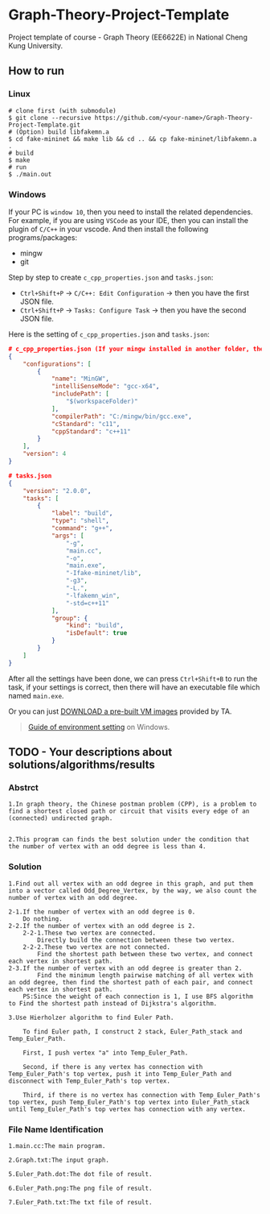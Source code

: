 # Graph-Theory-Project-Template
Project template of course - Graph Theory (EE6622E) in National Cheng Kung University.

## How to run

### Linux

```
# clone first (with submodule)
$ git clone --recursive https://github.com/<your-name>/Graph-Theory-Project-Template.git
# (Option) build libfakemn.a
$ cd fake-mininet && make lib && cd .. && cp fake-mininet/libfakemn.a .
# build
$ make 
# run 
$ ./main.out
```

### Windows

If your PC is `window 10`, then you need to install the related dependencies. For example, if you are using `VSCode` as your IDE, then you can install the plugin of `C/C++` in your vscode. And then install the following programs/packages:
* mingw
* git

Step by step to create `c_cpp_properties.json` and `tasks.json`:
* `Ctrl+Shift+P` -> `C/C++: Edit Configuration` -> then you have the first JSON file.
* `Ctrl+Shift+P` -> `Tasks: Configure Task` -> then you have the second JSON file.

Here is the setting of `c_cpp_properties.json` and `tasks.json`:
```json
# c_cpp_properties.json (If your mingw installed in another folder, then you have to change the value in `compilterPath`)
{
    "configurations": [
        {
            "name": "MinGW",
            "intelliSenseMode": "gcc-x64",
            "includePath": [
                "$(workspaceFolder)"
            ],
            "compilerPath": "C:/mingw/bin/gcc.exe",
            "cStandard": "c11",
            "cppStandard": "c++11"
        }
    ],
    "version": 4
}

# tasks.json
{
    "version": "2.0.0",
    "tasks": [
        {
            "label": "build",
            "type": "shell",
            "command": "g++",
            "args": [
                "-g",
                "main.cc",
                "-o",
                "main.exe",
                "-Ifake-mininet/lib",
                "-g3",
                "-L.",
                "-lfakemn_win",
                "-std=c++11"
            ],
            "group": {
                "kind": "build",
                "isDefault": true
            }
        }
    ]
}
```

After all the settings have been done, we can press `Ctrl+Shift+B` to run the task, if your settings is correct, then there will have an executable file which named `main.exe`.

Or you can just [DOWNLOAD a pre-built VM images](http://gofile.me/39GpL/XU5tznyO6) provided by TA.

> [Guide of environment setting](https://hackmd.io/-5WZQC-1QqOeV3KUX65tEw?view) on Windows.

## TODO - Your descriptions about solutions/algorithms/results


### Abstrct
    
    1.In graph theory, the Chinese postman problem (CPP), is a problem to find a shortest closed path or circuit that visits every edge of an (connected) undirected graph.


    2.This program can finds the best solution under the condition that the number of vertex with an odd degree is less than 4.

### Solution

    1.Find out all vertex with an odd degree in this graph, and put them into a vector called Odd_Degree_Vertex, by the way, we also count the number of vertex with an odd degree.

    2-1.If the number of vertex with an odd degree is 0.
        Do nothing.
    2-2.If the number of vertex with an odd degree is 2.
        2-2-1.These two vertex are connected.
            Directly build the connection between these two vertex.
        2-2-2.These two vertex are not connected.
            Find the shortest path between these two vertex, and connect each vertex in shortest path.
    2-3.If the number of vertex with an odd degree is greater than 2.
            Find the minimum length pairwise matching of all vertex with an odd degree, then find the shortest path of each pair, and connect each vertex in shortest path.
        PS:Since the weight of each connection is 1, I use BFS algorithm to Find the shortest path instead of Dijkstra's algorithm.
    
    3.Use Hierholzer algorithm to find Euler Path.
    
        To find Euler path, I construct 2 stack, Euler_Path_stack and Temp_Euler_Path.
        
        First, I push vertex "a" into Temp_Euler_Path. 
        
        Second, if there is any vertex has connection with Temp_Euler_Path's top vertex, push it into Temp_Euler_Path and disconnect with Temp_Euler_Path's top vertex.

        Third, if there is no vertex has connection with Temp_Euler_Path's top vertex, push Temp_Euler_Path's top vertex into Euler_Path_stack until Temp_Euler_Path's top vertex has connection with any vertex. 


### File Name Identification
    
    1.main.cc:The main program.
    
    2.Graph.txt:The input graph.
    
    5.Euler_Path.dot:The dot file of result.
    
    6.Euler_Path.png:The png file of result.
    
    7.Euler_Path.txt:The txt file of result.


















